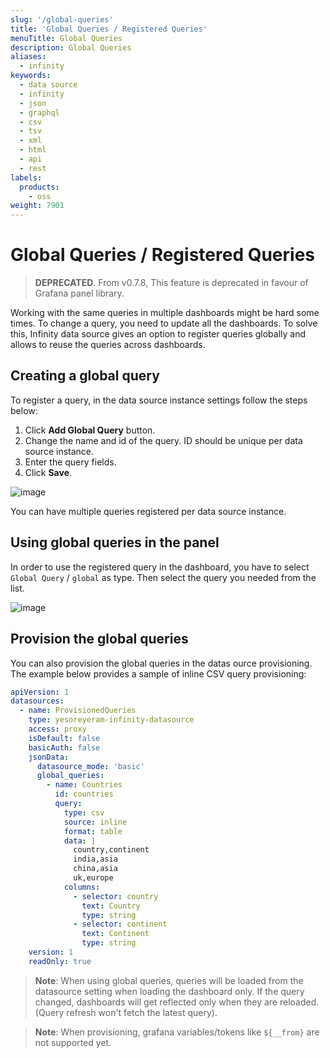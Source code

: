 ```yaml
---
slug: '/global-queries'
title: 'Global Queries / Registered Queries'
menuTitle: Global Queries
description: Global Queries
aliases:
  - infinity
keywords:
  - data source
  - infinity
  - json
  - graphql
  - csv
  - tsv
  - xml
  - html
  - api
  - rest
labels:
  products:
    - oss
weight: 7901
---
```


<!-- markdownlint-disable MD028 -->

# Global Queries / Registered Queries

> **DEPRECATED**. From v0.7.8, This feature is deprecated in favour of Grafana panel library.

Working with the same queries in multiple dashboards might be hard some times. To change a query, you need to update all the dashboards. To solve this, Infinity data source gives an option to register queries globally and allows to reuse the queries across dashboards.

## Creating a global query

To register a query, in the data source instance settings follow the steps below:

1. Click **Add Global Query** button.
1. Change the name and id of the query. ID should be unique per data source instance.
1. Enter the query fields.
1. Click **Save**.

![image](https://user-images.githubusercontent.com/153843/93780448-1635d080-fc20-11ea-8c92-d6e91dbcf003.png#center)

You can have multiple queries registered per data source instance.

## Using global queries in the panel

In order to use the registered query in the dashboard, you have to select `Global Query` / `global` as type. Then select the query you needed from the list.

![image](https://user-images.githubusercontent.com/153843/93780923-ab38c980-fc20-11ea-9d87-078233102905.png#center)

## Provision the global queries

You can also provision the global queries in the datas ource provisioning. The example below provides a sample of inline CSV query provisioning:
```yaml
apiVersion: 1
datasources:
  - name: ProvisionedQueries
    type: yesoreyeram-infinity-datasource
    access: proxy
    isDefault: false
    basicAuth: false
    jsonData:
      datasource_mode: 'basic'
      global_queries:
        - name: Countries
          id: countries
          query:
            type: csv
            source: inline
            format: table
            data: |
              country,continent
              india,asia
              china,asia
              uk,europe
            columns:
              - selector: country
                text: Country
                type: string
              - selector: continent
                text: Continent
                type: string
    version: 1
    readOnly: true
```

> **Note**: When using global queries, queries will be loaded from the datasource setting when loading the dashboard only. If the query changed, dashboards will get reflected only when they are reloaded. (Query refresh won't fetch the latest query).

> **Note**: When provisioning, grafana variables/tokens like `${__from}` are not supported yet.
